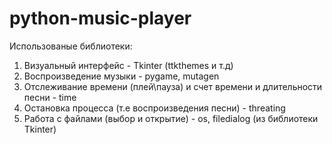 # python-music-player
Использованые библиотеки: 
1) Визуальный интерфейс - Tkinter (ttkthemes и т.д) 
2) Воспроизведение музыки - pygame, mutagen
3) Отслеживание времени (плей\пауза) и счет времени и длительности песни - time
4) Остановка процесса (т.е воспроизведения песни) - threating
4) Работа с файлами (выбор и открытие) - os, filedialog (из библиотеки Tkinter) 
